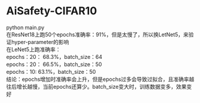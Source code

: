 # AiSafety-CIFAR10  
python main.py    
在ResNet18上跑50个epochs准确率：91%，但是太慢了，所以换LetNet5，来验证hyper-parameter的影响  
在LeNet5上跑准确率：  
  epochs：20： 68.3%，batch_size：64  
  epochs：20： 66.5%，batch_size：50  
  epochs：10:  63.1%，batch_size：50  
结论：epochs增加时准确率会上升，但是epochs过多会导致过拟合，且准确率越往后增长越慢，当前epochs还算少。batch_size变大时，训练数据变多，效果变好  



